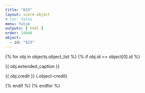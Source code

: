 ```yaml
---
title: "623"
layout: score-object
# toc: false
menu: false
outputs: [ html ]
order: 14940
object:
  - id: "623"
---
```


{% for obj in objects.object_list %}
{% if obj.id == object[0].id %}

{{ obj.extended_caption }}

{{ obj.credit }} {.object-credit}

{% endif %}
{% endfor %}
